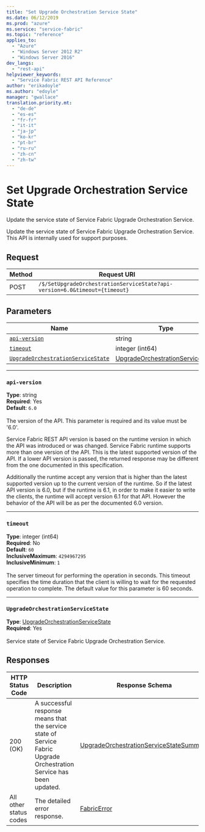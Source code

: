 ```yaml
---
title: "Set Upgrade Orchestration Service State"
ms.date: 06/12/2019
ms.prod: "azure"
ms.service: "service-fabric"
ms.topic: "reference"
applies_to: 
  - "Azure"
  - "Windows Server 2012 R2"
  - "Windows Server 2016"
dev_langs: 
  - "rest-api"
helpviewer_keywords: 
  - "Service Fabric REST API Reference"
author: "erikadoyle"
ms.author: "edoyle"
manager: "gwallace"
translation.priority.mt: 
  - "de-de"
  - "es-es"
  - "fr-fr"
  - "it-it"
  - "ja-jp"
  - "ko-kr"
  - "pt-br"
  - "ru-ru"
  - "zh-cn"
  - "zh-tw"
---
```

# Set Upgrade Orchestration Service State
Update the service state of Service Fabric Upgrade Orchestration Service.

Update the service state of Service Fabric Upgrade Orchestration Service. This API is internally used for support purposes.

## Request
| Method | Request URI |
| ------ | ----------- |
| POST | `/$/SetUpgradeOrchestrationServiceState?api-version=6.0&timeout={timeout}` |


## Parameters
| Name | Type | Required | Location |
| --- | --- | --- | --- |
| [`api-version`](#api-version) | string | Yes | Query |
| [`timeout`](#timeout) | integer (int64) | No | Query |
| [`UpgradeOrchestrationServiceState`](#upgradeorchestrationservicestate) | [UpgradeOrchestrationServiceState](sfclient-v65-model-upgradeorchestrationservicestate.md) | Yes | Body |

____
### `api-version`
__Type__: string <br/>
__Required__: Yes<br/>
__Default__: `6.0` <br/>
<br/>
The version of the API. This parameter is required and its value must be '6.0'.

Service Fabric REST API version is based on the runtime version in which the API was introduced or was changed. Service Fabric runtime supports more than one version of the API. This is the latest supported version of the API. If a lower API version is passed, the returned response may be different from the one documented in this specification.

Additionally the runtime accept any version that is higher than the latest supported version up to the current version of the runtime. So if the latest API version is 6.0, but if the runtime is 6.1, in order to make it easier to write the clients, the runtime will accept version 6.1 for that API. However the behavior of the API will be as per the documented 6.0 version.


____
### `timeout`
__Type__: integer (int64) <br/>
__Required__: No<br/>
__Default__: `60` <br/>
__InclusiveMaximum__: `4294967295` <br/>
__InclusiveMinimum__: `1` <br/>
<br/>
The server timeout for performing the operation in seconds. This timeout specifies the time duration that the client is willing to wait for the requested operation to complete. The default value for this parameter is 60 seconds.

____
### `UpgradeOrchestrationServiceState`
__Type__: [UpgradeOrchestrationServiceState](sfclient-v65-model-upgradeorchestrationservicestate.md) <br/>
__Required__: Yes<br/>
<br/>
Service state of Service Fabric Upgrade Orchestration Service.

## Responses

| HTTP Status Code | Description | Response Schema |
| --- | --- | --- |
| 200 (OK) | A successful response means that the service state of Service Fabric Upgrade Orchestration Service has been updated.<br/> | [UpgradeOrchestrationServiceStateSummary](sfclient-v65-model-upgradeorchestrationservicestatesummary.md) |
| All other status codes | The detailed error response.<br/> | [FabricError](sfclient-v65-model-fabricerror.md) |
